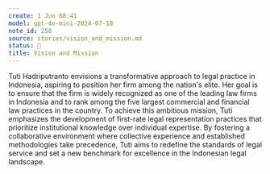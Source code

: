 ```yaml
---
create: 1 Jun 08:41
model: gpt-4o-mini-2024-07-18
note_id: 258
source: stories/vision_and_mission.md
status: 🤖
title: Vision and Mission
---
```


Tuti Hadriputranto envisions a transformative approach to legal practice in Indonesia, aspiring to position her firm among the nation's elite. Her goal is to ensure that the firm is widely recognized as one of the leading law firms in Indonesia and to rank among the five largest commercial and financial law practices in the country. To achieve this ambitious mission, Tuti emphasizes the development of first-rate legal representation practices that prioritize institutional knowledge over individual expertise. By fostering a collaborative environment where collective experience and established methodologies take precedence, Tuti aims to redefine the standards of legal service and set a new benchmark for excellence in the Indonesian legal landscape.
